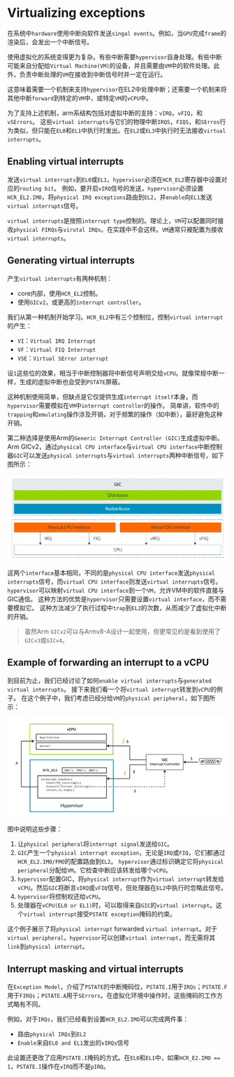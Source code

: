 # Virtualizing exceptions

在系统中`hardware`使用中断向软件发送`singal events`。例如，当`GPU`完成`frame`的渲染后，会发出一个中断信号。

使用虚拟化的系统变得更为复杂。有些中断需要`hypervisor`自身处理。有些中断可能来自分配给`Virtual Machine(VM)`的设备，并且需要由`VM`中的软件处理。此外，负责中断处理的`VM`在接收到中断信号时并一定在运行。

这意味着需要一个机制来支持`hypervisor`在EL2中处理中断；还需要一个机制来将其他中断`forward`到特定的`VM`中，或特定`VM`的`vCPU`中。

为了支持上述机制，arm系结构包括对虚拟中断的支持：`vIRQ`，`vFIQ`，和`vSErrors`。
这些`virtual interrupts`与它们的物理中断`IRQS`，`FIQS`，和`SErros`行为类似，但只能在`EL0`和`EL1`中执行时发出。在`EL2`或`EL3`中执行时无法接收`virtual interrupts`。

## Enabling virtual interrupts

发送`virtual interrupts`到`EL0`或`EL1`，`hypervisor`必须在`HCR_EL2`寄存器中设置对应的`routing bit`。
例如，要开启`vIRQ`信号的发送，`hypervisor`必须设置`HCR_EL2.IMO`，将`physical IRQ exceptions`路由到`EL2`，并`enable`向`EL1`发送`virtual interrupts`信号。

`virtual interrupts`是按照`interrupt type`控制的。理论上，`VM`可以配置同时接收`physical FIRQs`与`virutal IRQs`。在实践中不会这样。`VM`通常只被配置为接收`virtual interrupts`。

## Generating virtual interrupts

产生`virtual interrupts`有两种机制：
- core内部，使用`HCR_EL2`控制。
- 使用`GICv2`，或更高的`interrupt controller`。

我们从第一种机制开始学习。`HCR_EL2`中有三个控制位，控制`virtual interrupt`的产生：
- `VI`：`Virtual IRQ Interrupt`
- `VF`：`Virtual FIQ Interrupt`
- `VSE`：`Virtual SError interrupt`

设`1`这些位的效果，相当于中断控制器将中断信号声明交给`vCPU`。就像常规中断一样，生成的虚拟中断也会受到`PSTATE`屏蔽。

这种机制使用简单，但缺点是它仅提供生成`interrupt itself`本身。而`hypervisor`需要模拟在`VM`中`interrupt controller`的操作。
简单讲，软件中的`trapping`和`emulating`操作涉及开销，对于频繁的操作（如中断），最好避免这种开销。

第二种选择是使用Arm的`Generic Interrupt Controller (GIC)`生成虚拟中断。
Arm GICv2，通过`physical CPU interface`与`virtual CPU interface`中断控制器`GIC`可以发送`physical interrupts`与`virtual interrupts`两种中断信号，如下图所示：

![image](./Images/GIC.png)

这两个`interface`基本相同，不同的是`physical CPU interface`发送`physical interrupts`信号，而`virtual CPU interface`则发送`virtual interrupts`信号。
`hypervisor`可以映射`virtual CPU interface`到一个`VM`，允许VM中的软件直接与GIC通信。
这种方法的优势是`hypervisor`只需要设置`virtual interface`，而不需要模拟它。
这种方法减少了执行过程中`trap`到`EL2`的次数，从而减少了虚拟化中断的开销。

> 虽然Arm `GICv2`可以与Armv8-A设计一起使用，但更常见的是看到使用了`GICv3`或`GICv4`。

## Example of forwarding an interrupt to a vCPU

到目前为止，我们已经讨论了如何`enable virtual interrupts`与`generated virtual interrupts`。
接下来我们看一个将`virtual interrupt`转发到`vCPU`的例子。
在这个例子中，我们考虑已经分给`VM`的`physical peripheral`，如下图所示：

![image](./Images/forward_virq.png)

图中说明这些步骤：
1. 让`physical peripheral`将`interrupt signal`发送给`GIC`。
2. `GIC`产生一个`physical interrupt exception`，无论是`IRQ`或`FIQ`，它们都通过`HCR_EL2.IMO/FMO`的配置路由到`EL2`。
`hypervisor`通过标识确定它将`physical peripheral`分配给`VM`。它检查中断应该转发给哪个`vCPU`。
3. `hypervisor`配置GIC，将`physical interrupt`作为`virtual interrupt`转发给`vCPU`。然后`GIC`将断言`vIRQ`或`vFIQ`信号，但处理器在`EL2`中执行时忽略此信号。
4. `hypervisor`将控制权还给`vCPU`。
5. 处理器在`vCPU(EL0 or EL1)`时，可以取得来自`GIC`的`virtual interrupt`。这个`virtual interrupt`接受`PSTATE exception`掩码的约束。

这个例子展示了将`physical interrupt` forwarded `virtual interrupt`。对于`virtual peripheral`，`hypervisor`可以创建`virtual interrupt`，而无需将其`link`到`physical interrupt`。

## Interrupt masking and virtual interrupts

在`Exception Model`，介绍了`PSTATE`的中断掩码位，`PSTATE.I`用于`IRQs`；`PSTATE.F`用于`FIRQs`；`PSTATE.A`用于`SErrors`。在虚拟化环境中操作时，这些掩码的工作方式略有不同。

例如，对于`IRQs`，我们已经看到设置`HCR_EL2.IMO`可以完成两件事：
- 路由`physical IRQs`到`EL2`
- `Enable`来自`EL0 and EL1`发出的`vIRQs`信号

此设置还更改了应用`PSTATE.I`掩码的方式。在`EL0`和`EL1`中，如果`HCR_E2.IMO == 1`，`PSTATE.I`操作在`vIRQ`而不是`pIRQ`。